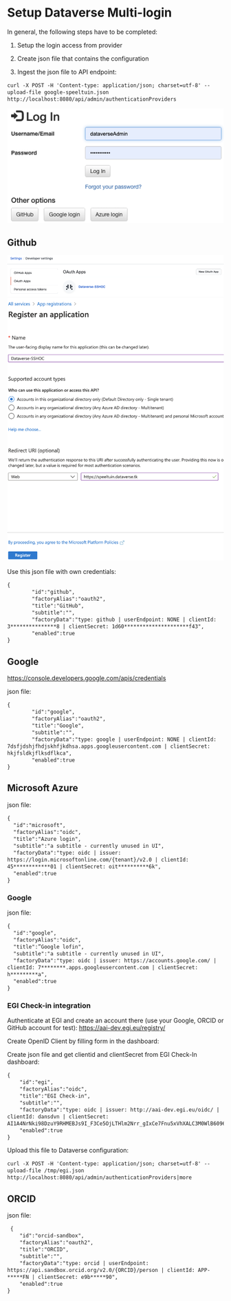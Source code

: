 ﻿# Setup Dataverse Multi-login 
In general, the following steps have to be completed:

1. Setup the login access from provider

2. Create json file that contains the configuration

3. Ingest the json file to API endpoint: 
```
curl -X POST -H 'Content-type: application/json; charset=utf-8' --upload-file google-speeltuin.json http://localhost:8080/api/admin/authenticationProviders
```
![12](images/image12.png "12")

## Github

![13](images/image13.png "13")
![10](images/image10.png "10")

Use this json file with own credentials:
```
{
        "id":"github",
        "factoryAlias":"oauth2",
        "title":"GitHub",
        "subtitle":"",
        "factoryData":"type: github | userEndpoint: NONE | clientId: 3***************8 | clientSecret: 1d60*********************f43",
        "enabled":true
}
```

## Google


https://console.developers.google.com/apis/credentials


  





  

  



json file:
```
{
        "id":"google",
        "factoryAlias":"oauth2",
        "title":"Google",
        "subtitle":"",
        "factoryData":"type: google | userEndpoint: NONE | clientId: 7dsfjdshjfhdjskhfjkdhsa.apps.googleusercontent.com | clientSecret: hkjfsldkjflksdflkca",
        "enabled":true
}
```

## Microsoft Azure


  





  





  





  

  





  





json file:
```
{
  "id":"microsoft",
  "factoryAlias":"oidc",
  "title":"Azure login",
  "subtitle":"a subtitle - currently unused in UI",
  "factoryData":"type: oidc | issuer: https://login.microsoftonline.com/{tenant}/v2.0 | clientId: 45************01 | clientSecret: oit**********6k",
  "enabled":true
}
```

### Google


json file:

```
{
  "id":"google",
  "factoryAlias":"oidc",
  "title":”Google lofin",
  "subtitle":"a subtitle - currently unused in UI",
  "factoryData":"type: oidc | issuer: https://accounts.google.com/ | clientId: 7********.apps.googleusercontent.com | clientSecret: h*********a",
  "enabled":true
}
```

### EGI Check-in integration


Authenticate at EGI and create an account there (use your Google, ORCID or GitHub account for test): https://aai-dev.egi.eu/registry/


Create OpenID Client by filling form in the dashboard:
  

Create json file and get clientid and clientSecret from EGI Check-In dashboard:
```
{
    "id":"egi",
    "factoryAlias":"oidc",
    "title":"EGI Check-in",
    "subtitle":"",
    "factoryData":"type: oidc | issuer: http://aai-dev.egi.eu/oidc/ | clientId: dansdvn | clientSecret: AI1A4NrNki98DzuY9RHMEBJs9I_F3Ce5OjLTHlm2Nrr_gIxCe7Fnu5xVhXALC3M0WlB6096ztCn8yvIGuifQXeI",
    "enabled":true
}
```
Upload this file to Dataverse configuration:
```
curl -X POST -H 'Content-type: application/json; charset=utf-8' --upload-file /tmp/egi.json http://localhost:8080/api/admin/authenticationProviders|more
```



## ORCID


  

  





json file:

```
 {
    "id":"orcid-sandbox",
    "factoryAlias":"oauth2",
    "title":"ORCID",
    "subtitle":"",
    "factoryData":"type: orcid | userEndpoint: https://api.sandbox.orcid.org/v2.0/{ORCID}/person | clientId: APP-*****FN | clientSecret: e9b*****90",
    "enabled":true
}
```
